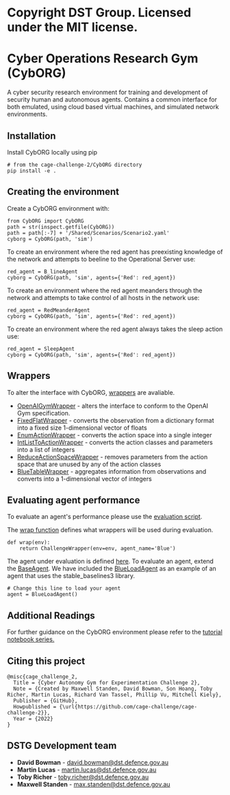 # Copyright DST Group. Licensed under the MIT license.

# Cyber Operations Research Gym (CybORG)

A cyber security research environment for training and development of security human and autonomous agents. Contains a common interface for both emulated, using cloud based virtual machines, and simulated network environments.

## Installation

Install CybORG locally using pip

```
# from the cage-challenge-2/CybORG directory
pip install -e .
```


## Creating the environment
Create a CybORG environment with:
```
from CybORG import CybORG
path = str(inspect.getfile(CybORG))
path = path[:-7] + '/Shared/Scenarios/Scenario2.yaml'
cyborg = CybORG(path, 'sim')
```

 


To create an environment where the red agent has preexisting knowledge of the network and attempts to beeline to the Operational Server use:

 

```
red_agent = B_lineAgent
cyborg = CybORG(path, 'sim', agents={'Red': red_agent})
```
To create an environment where the red agent meanders through the network and attempts to take control of all hosts in the network use:

 

```
red_agent = RedMeanderAgent
cyborg = CybORG(path, 'sim', agents={'Red': red_agent})
```
To create an environment where the red agent always takes the sleep action use:
```
red_agent = SleepAgent
cyborg = CybORG(path, 'sim', agents={'Red': red_agent})
```

 

## Wrappers

 

To alter the interface with CybORG, [wrappers](src/cyborg/agents/wrappers) are avaliable.

 

* [OpenAIGymWrapper](src/cyborg/agents/wrappers/OpenAIGymWrapper.py) - alters the interface to conform to the OpenAI Gym specification.
* [FixedFlatWrapper](src/cyborg/agents/wrappers/FixedFlatWrapper.py) - converts the observation from a dictionary format into a fixed size 1-dimensional vector of floats
* [EnumActionWrapper](src/cyborg/agents/wrappers/EnumActionWrapper.py) - converts the action space into a single integer
* [IntListToActionWrapper](src/cyborg/agents/wrappers/IntListToAction.py) - converts the action classes and parameters into a list of integers
* [ReduceActionSpaceWrapper](src/cyborg/agents/wrappers/ReduceActionSpaceWrapper.py) - removes parameters from the action space that are unused by any of the action classes
* [BlueTableWrapper](src/cyborg/agents/wrappers/BlueTableWrapper.py) - aggregates information from observations and converts into a 1-dimensional vector of integers

 


## Evaluating agent performance

 

To evaluate an agent's performance please use the [evaluation script](src/cyborg/evaluation/evaluation.py). 

 


The [wrap function](src/cyborg/evaluation/evaluation.py#L22-L23) defines what wrappers will be used during evaluation.
```
def wrap(env):
    return ChallengeWrapper(env=env, agent_name='Blue')
```
The agent under evaluation is defined [here](src/cyborg/evaluation/evaluation.py#L42-L43). 
To evaluate an agent, extend the [BaseAgent](src/cyborg/agents/simple_agents/BaseAgent.py). 
We have included the [BlueLoadAgent](src/cyborg/agents/simple_agents/BlueLoadAgent.py) as an example of an agent that uses the stable_baselines3 library.
```
# Change this line to load your agent
agent = BlueLoadAgent()
```

## Additional Readings
For further guidance on the CybORG environment please refer to the [tutorial notebook series.](tutorial)

## Citing this project
```
@misc{cage_challenge_2,
  Title = {Cyber Autonomy Gym for Experimentation Challenge 2},
  Note = {Created by Maxwell Standen, David Bowman, Son Hoang, Toby Richer, Martin Lucas, Richard Van Tassel, Phillip Vu, Mitchell Kiely},
  Publisher = {GitHub},
  Howpublished = {\url{https://github.com/cage-challenge/cage-challenge-2}},
  Year = {2022}
}
```

## DSTG Development team 

* **David Bowman** - david.bowman@dst.defence.gov.au
* **Martin Lucas** - martin.lucas@dst.defence.gov.au
* **Toby Richer** - toby.richer@dst.defence.gov.au
* **Maxwell Standen** - max.standen@dst.defence.gov.au
